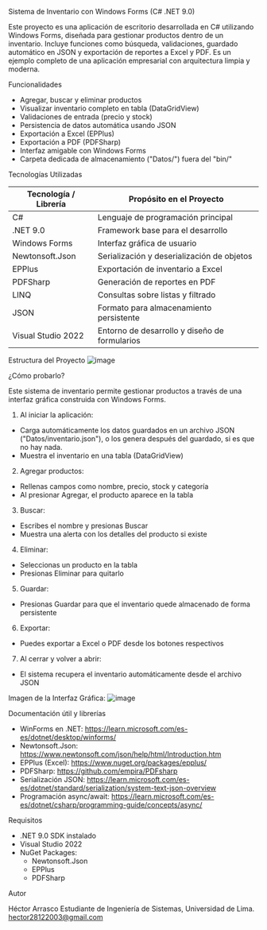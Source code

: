 Sistema de Inventario con Windows Forms (C# .NET 9.0)

Este proyecto es una aplicación de escritorio desarrollada en C# utilizando Windows Forms, diseñada para gestionar productos dentro de un inventario. Incluye funciones como búsqueda, 
validaciones, guardado automático en JSON y exportación de reportes a Excel y PDF. Es un ejemplo completo de una aplicación empresarial con arquitectura limpia y moderna.


Funcionalidades

- Agregar, buscar y eliminar productos
- Visualizar inventario completo en tabla (DataGridView)
- Validaciones de entrada (precio y stock)
- Persistencia de datos automática usando JSON
- Exportación a Excel (EPPlus)
- Exportación a PDF (PDFSharp)
- Interfaz amigable con Windows Forms
- Carpeta dedicada de almacenamiento ("Datos/") fuera del "bin/"


Tecnologías Utilizadas

| Tecnología / Librería | Propósito en el Proyecto |
|------------------------|---------------------------|
| C# | Lenguaje de programación principal |
| .NET 9.0 | Framework base para el desarrollo |
| Windows Forms | Interfaz gráfica de usuario |
| Newtonsoft.Json | Serialización y deserialización de objetos |
| EPPlus | Exportación de inventario a Excel |
| PDFSharp | Generación de reportes en PDF |
| LINQ | Consultas sobre listas y filtrado |
| JSON | Formato para almacenamiento persistente |
| Visual Studio 2022 | Entorno de desarrollo y diseño de formularios |


Estructura del Proyecto
![image](https://github.com/user-attachments/assets/c2d95011-af5c-491f-83a2-2f0d4669521a)



¿Cómo probarlo?

Este sistema de inventario permite gestionar productos a través de una interfaz gráfica construida con Windows Forms.

1. Al iniciar la aplicación:
- Carga automáticamente los datos guardados en un archivo JSON ("Datos/inventario.json"), o los genera después del guardado, si es que no hay nada.
- Muestra el inventario en una tabla (DataGridView)

2. Agregar productos:
- Rellenas campos como nombre, precio, stock y categoría
- Al presionar Agregar, el producto aparece en la tabla

3. Buscar:
- Escribes el nombre y presionas Buscar
- Muestra una alerta con los detalles del producto si existe

4. Eliminar:
- Seleccionas un producto en la tabla
- Presionas Eliminar para quitarlo

5. Guardar:
- Presionas Guardar para que el inventario quede almacenado de forma persistente

6. Exportar:
- Puedes exportar a Excel o PDF desde los botones respectivos

7. Al cerrar y volver a abrir:
- El sistema recupera el inventario automáticamente desde el archivo JSON


Imagen de la Interfaz Gráfica:
![image](https://github.com/user-attachments/assets/533b0f86-7293-4a3e-a1c3-e20110c84f1a)



Documentación útil y librerías

- WinForms en .NET: https://learn.microsoft.com/es-es/dotnet/desktop/winforms/
- Newtonsoft.Json: https://www.newtonsoft.com/json/help/html/Introduction.htm
- EPPlus (Excel): https://www.nuget.org/packages/epplus/
- PDFSharp: https://github.com/empira/PDFsharp
- Serialización JSON: https://learn.microsoft.com/es-es/dotnet/standard/serialization/system-text-json-overview
- Programación async/await: https://learn.microsoft.com/es-es/dotnet/csharp/programming-guide/concepts/async/


Requisitos

- .NET 9.0 SDK instalado
- Visual Studio 2022
- NuGet Packages:
  - Newtonsoft.Json
  - EPPlus
  - PDFSharp


Autor

Héctor Arrasco 
Estudiante de Ingeniería de Sistemas, Universidad de Lima.  
hector28122003@gmail.com
